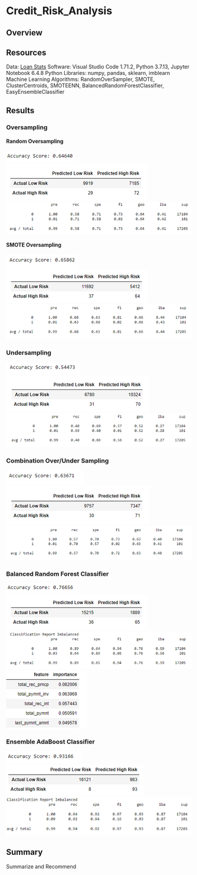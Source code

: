 # Credit_Risk_Analysis

## Overview

## Resources
Data: [Loan Stats](Resources/LoanStats_2019Q1.csv)
Software: Visual Studio Code 1.71.2, Python 3.7.13, Jupyter Notebook 6.4.8
Python Libraries: numpy, pandas, sklearn, imblearn
Machine Learning Algorithms: RandomOverSampler, SMOTE, ClusterCentroids, SMOTEENN, BalancedRandomForestClassifier, EasyEnsembleClassifier

## Results

### Oversampling
#### Random Oversampling
![](Images/oversampling_acc.PNG)
![](Images/oversampling_cm.PNG)
![](Images/oversampling_classreport.PNG)

#### SMOTE Oversampling
![](Images/smote_acc.PNG)
![](Images/smote_cm.PNG)
![](Images/smote_classreport.PNG)

### Undersampling
![](Images/undersampling_acc.PNG)
![](Images/undersampling_cm.PNG)
![](Images/undersampling_classreport.PNG)

### Combination Over/Under Sampling
![](Images/smoteenn_acc.PNG)
![](Images/smoteenn_cm.PNG)
![](Images/smoteenn_classreport.PNG)

### Balanced Random Forest Classifier
![](Images/brfc_acc.PNG)
![](Images/brfc_cm.PNG)
![](Images/brfc_classreport.PNG)
![](Images/brfc_importance.PNG)

### Ensemble AdaBoost Classifier
![](Images/eec_acc.PNG)
![](Images/eec_cm.PNG)
![](Images/eec_classreport.PNG)


## Summary
Summarize and Recommend